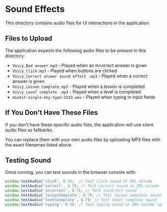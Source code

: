 # Sound Effects

This directory contains audio files for UI interactions in the application.

## Files to Upload
The application expects the following audio files to be present in this directory:

- `Voicy_Bad answer.mp3` - Played when an incorrect answer is given
- `Voicy_Click.mp3` - Played when buttons are clicked
- `Voicy_Correct answer sound effect .mp3` - Played when a correct answer is given
- `Voicy_Lesson complete.mp3` - Played when a lesson is completed
- `Voicy_Level complete .mp3` - Played when a level is completed
- `mixkit-single-key-type-2533.wav` - Played when typing in input fields

## If You Don't Have These Files

If you don't have these specific audio files, the application will use silent audio files as fallbacks.

You can replace them with your own audio files by uploading MP3 files with the exact filenames listed above.

## Testing Sound

Once running, you can test sounds in the browser console with:

```javascript
window.testAudio('click', 0.5);  // Test click sound at 50% volume
window.testAudio('correct', 0.7); // Test correct sound at 70% volume
window.testAudio('incorrect', 0.7); // Test incorrect sound
window.testAudio('lessonComplete', 0.7); // Test lesson complete sound
window.testAudio('levelComplete', 0.7); // Test level complete sound
window.testAudio('typing', 0.3); // Test typing sound at 30% volume (quieter)
```